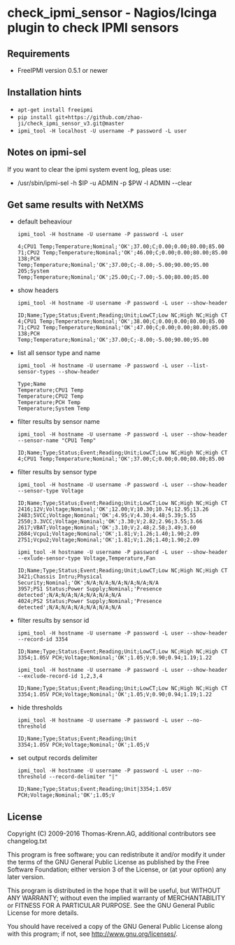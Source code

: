 # check_ipmi_sensor - Nagios/Icinga plugin to check IPMI sensors

## Requirements
* FreeIPMI version 0.5.1 or newer

## Installation hints
* ```apt-get install freeipmi```
* ```pip install git+https://github.com/zhao-ji/check_ipmi_sensor_v3.git@master```
* ```ipmi_tool -H localhost -U username -P password -L user```

## Notes on ipmi-sel
If you want to clear the ipmi system event log, pleas use:
* /usr/sbin/ipmi-sel -h $IP -u ADMIN -p $PW -l ADMIN --clear

## Get same results with NetXMS
- default beheaviour

    ```
    ipmi_tool -H hostname -U username -P password -L user

    4;CPU1 Temp;Temperature;Nominal;'OK';37.00;C;0.00;0.00;80.00;85.00
    71;CPU2 Temp;Temperature;Nominal;'OK';46.00;C;0.00;0.00;80.00;85.00
    138;PCH Temp;Temperature;Nominal;'OK';37.00;C;-8.00;-5.00;90.00;95.00
    205;System Temp;Temperature;Nominal;'OK';25.00;C;-7.00;-5.00;80.00;85.00
    ```
- show headers

    ```
    ipmi_tool -H hostname -U username -P password -L user --show-header

    ID;Name;Type;Status;Event;Reading;Unit;LowCT;Low NC;High NC;High CT
    4;CPU1 Temp;Temperature;Nominal;'OK';38.00;C;0.00;0.00;80.00;85.00
    71;CPU2 Temp;Temperature;Nominal;'OK';47.00;C;0.00;0.00;80.00;85.00
    138;PCH Temp;Temperature;Nominal;'OK';37.00;C;-8.00;-5.00;90.00;95.00
    ```

- list all sensor type and name

    ```
    ipmi_tool -H hostname -U username -P password -L user --list-sensor-types --show-header

    Type;Name
    Temperature;CPU1 Temp
    Temperature;CPU2 Temp
    Temperature;PCH Temp
    Temperature;System Temp
    ```

- filter results by sensor name

    ```
    ipmi_tool -H hostname -U username -P password -L user --show-header --sensor-name "CPU1 Temp"

    ID;Name;Type;Status;Event;Reading;Unit;LowCT;Low NC;High NC;High CT
    4;CPU1 Temp;Temperature;Nominal;'OK';37.00;C;0.00;0.00;80.00;85.00
    ```

- filter results by sensor type

    ```
    ipmi_tool -H hostname -U username -P password -L user --show-header --sensor-type Voltage

    ID;Name;Type;Status;Event;Reading;Unit;LowCT;Low NC;High NC;High CT
    2416;12V;Voltage;Nominal;'OK';12.00;V;10.30;10.74;12.95;13.26
    2483;5VCC;Voltage;Nominal;'OK';4.95;V;4.30;4.48;5.39;5.55
    2550;3.3VCC;Voltage;Nominal;'OK';3.30;V;2.82;2.96;3.55;3.66
    2617;VBAT;Voltage;Nominal;'OK';3.10;V;2.48;2.58;3.49;3.60
    2684;Vcpu1;Voltage;Nominal;'OK';1.81;V;1.26;1.40;1.90;2.09
    2751;Vcpu2;Voltage;Nominal;'OK';1.81;V;1.26;1.40;1.90;2.09
    ```

    ```
    ipmi_tool -H hostname -U username -P password -L user --show-header --exlude-sensor-type Voltage,Temperature,Fan

    ID;Name;Type;Status;Event;Reading;Unit;LowCT;Low NC;High NC;High CT
    3421;Chassis Intru;Physical Security;Nominal;'OK';N/A;N/A;N/A;N/A;N/A;N/A
    3957;PS1 Status;Power Supply;Nominal;'Presence detected';N/A;N/A;N/A;N/A;N/A;N/A
    4024;PS2 Status;Power Supply;Nominal;'Presence detected';N/A;N/A;N/A;N/A;N/A;N/A
    ```

- filter results by sensor id

    ```
    ipmi_tool -H hostname -U username -P password -L user --show-header --record-id 3354

    ID;Name;Type;Status;Event;Reading;Unit;LowCT;Low NC;High NC;High CT
    3354;1.05V PCH;Voltage;Nominal;'OK';1.05;V;0.90;0.94;1.19;1.22
    ```

    ```
    ipmi_tool -H hostname -U username -P password -L user --show-header --exclude-record-id 1,2,3,4

    ID;Name;Type;Status;Event;Reading;Unit;LowCT;Low NC;High NC;High CT
    3354;1.05V PCH;Voltage;Nominal;'OK';1.05;V;0.90;0.94;1.19;1.22
    ```

- hide thresholds

    ```
    ipmi_tool -H hostname -U username -P password -L user --no-threshold

    ID;Name;Type;Status;Event;Reading;Unit
    3354;1.05V PCH;Voltage;Nominal;'OK';1.05;V
    ```

- set output records delimiter

    ```
    ipmi_tool -H hostname -U username -P password -L user --no-threshold --record-delimiter "|"

    ID;Name;Type;Status;Event;Reading;Unit|3354;1.05V PCH;Voltage;Nominal;'OK';1.05;V
    ```

## License
Copyright (C) 2009-2016 Thomas-Krenn.AG,
additional contributors see changelog.txt

This program is free software; you can redistribute it and/or modify it under
the terms of the GNU General Public License as published by the Free Software
Foundation; either version 3 of the License, or (at your option) any later
version.
 
This program is distributed in the hope that it will be useful, but WITHOUT
ANY WARRANTY; without even the implied warranty of MERCHANTABILITY or FITNESS
FOR A PARTICULAR PURPOSE. See the GNU General Public License for more
details.
 
You should have received a copy of the GNU General Public License along with
this program; if not, see <http://www.gnu.org/licenses/>.
